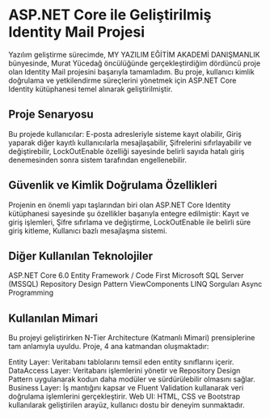 # ASP.NET Core ile Geliştirilmiş Identity Mail Projesi

Yazılım geliştirme sürecimde, MY YAZILIM EĞİTİM AKADEMİ DANIŞMANLIK bünyesinde, Murat Yücedağ öncülüğünde gerçekleştirdiğim dördüncü proje olan Identity Mail projesini başarıyla tamamladım. Bu proje, kullanıcı kimlik doğrulama ve yetkilendirme süreçlerini yönetmek için ASP.NET Core Identity kütüphanesi temel alınarak geliştirilmiştir.

##  Proje Senaryosu
Bu projede kullanıcılar: E-posta adresleriyle sisteme kayıt olabilir, Giriş yaparak diğer kayıtlı kullanıcılarla mesajlaşabilir, Şifrelerini sıfırlayabilir ve değiştirebilir, LockOutEnable özelliği sayesinde belirli sayıda hatalı giriş denemesinden sonra sistem tarafından engellenebilir.

## Güvenlik ve Kimlik Doğrulama Özellikleri
Projenin en önemli yapı taşlarından biri olan ASP.NET Core Identity kütüphanesi sayesinde şu özellikler başarıyla entegre edilmiştir:
Kayıt ve giriş işlemleri,
Şifre sıfırlama ve değiştirme,
LockOutEnable ile belirli süre giriş kitleme,
Kullanıcı bazlı mesajlaşma sistemi.


## Diğer Kullanılan Teknolojiler
ASP.NET Core 6.0
Entity Framework / Code First
Microsoft SQL Server (MSSQL)
Repository Design Pattern
ViewComponents
LINQ Sorguları
Async Programming

## Kullanılan  Mimari

Bu projeyi geliştirirken N-Tier Architecture (Katmanlı Mimari) prensiplerine tam anlamıyla uyuldu. Proje, 4 ana katmandan oluşmaktadır:

 Entity Layer: Veritabanı tablolarını temsil eden entity sınıflarını içerir.
 DataAccess Layer: Veritabanı işlemlerini yönetir ve Repository Design Pattern uygulanarak kodun daha modüler ve sürdürülebilir olmasını sağlar.
 Business Layer: İş mantığını kapsar ve Fluent Validation kullanarak veri doğrulama işlemlerini gerçekleştirir.
 Web UI: HTML, CSS ve Bootstrap kullanılarak geliştirilen arayüz, kullanıcı dostu bir deneyim sunmaktadır.


